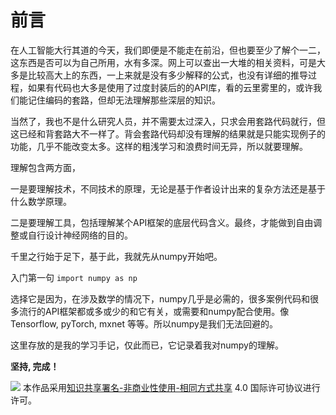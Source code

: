 # 前言

在人工智能大行其道的今天，我们即便是不能走在前沿，但也要至少了解个一二，这东西是否可以为自己所用，水有多深。网上可以查出一大堆的相关资料，可是大多是比较高大上的东西，一上来就是没有多少解释的公式，也没有详细的推导过程，如果有代码也大多是使用了过度封装后的的API库，看的云里雾里的，或许我们能记住编码的套路，但却无法理解那些深层的知识。

当然了，我也不是什么研究人员，并不需要太过深入，只求会用套路代码就行，但这已经和背套路大不一样了。背会套路代码却没有理解的结果就是只能实现例子的功能，几乎不能改变太多。这样的粗浅学习和浪费时间无异，所以就要理解。

理解包含两方面，

一是要理解技术，不同技术的原理，无论是基于作者设计出来的复杂方法还是基于什么数学原理。

二是要理解工具，包括理解某个API框架的底层代码含义。最终，才能做到自由调整或自行设计神经网络的目的。

千里之行始于足下，基于此，我就先从numpy开始吧。

入门第一句 `import numpy as np`

选择它是因为，在涉及数学的情况下，numpy几乎是必需的，很多案例代码和很多流行的API框架都或多或少的和它有关，或需要和numpy配合使用。像 Tensorflow, pyTorch, mxnet 等等。所以numpy是我们无法回避的。

这里存放的是我的学习手记，仅此而已，它记录着我对numpy的理解。

**坚持, 完成！**

![](https://i.creativecommons.org/l/by-nc-sa/4.0/88x31.png) 本作品采用[知识共享署名-非商业性使用-相同方式共享](http://creativecommons.org/licenses/by-nc-sa/4.0/) 4.0 国际许可协议进行许可。

